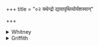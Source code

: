 +++
title = "०२ यथेन्द्रो द्यावापृथिव्योर्यशस्वान्"

+++

<details><summary>Whitney</summary>

### Translation
2. As Indra is possessed of glory in heaven-and-earth, as the waters are  
possessed of glory in the herbs, so among all the gods may we, among  
all, be glorious.

### Notes
Ppp. omits *yaśasvatīs* in **b**, and has, for **c, d**, *yathā viśveṣu  
deveṣv evā deveṣu yaśasaḥ syāma*. The verse (11 + 12: 8 + 11) is very  
ill defined by the Anukr.
</details>

<details><summary>Griffith</summary>

Indra from Heaven and Earth receiveth glory among the plants the Waters have their glory; Even so may we be glorious'mid all the Universal Gods.
</details>
